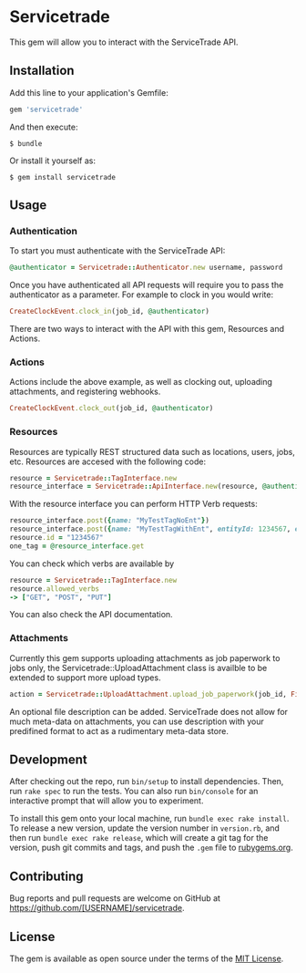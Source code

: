 # Servicetrade

This gem will allow you to interact with the ServiceTrade API. 

## Installation

Add this line to your application's Gemfile:

```ruby
gem 'servicetrade'
```

And then execute:

    $ bundle

Or install it yourself as:

    $ gem install servicetrade

## Usage
### Authentication
To start you must authenticate with the ServiceTrade API: 
```ruby
@authenticator = Servicetrade::Authenticator.new username, password
```
Once you have authenticated all API requests will require you to pass the authenticator as a parameter. For example to clock in you would write:
```ruby
CreateClockEvent.clock_in(job_id, @authenticator)
```
There are two ways to interact with the API with this gem, Resources and Actions.

### Actions
Actions include the above example, as well as clocking out, uploading attachments, and registering webhooks.
```ruby
CreateClockEvent.clock_out(job_id, @authenticator)
```

### Resources
Resources are typically REST structured data such as locations, users, jobs, etc. Resources are accesed with the following code:

```ruby
resource = Servicetrade::TagInterface.new
resource_interface = Servicetrade::ApiInterface.new(resource, @authenticator)
```

With the resource interface you can perform HTTP Verb requests:
```ruby
resource_interface.post({name: "MyTestTagNoEnt"})
resource_interface.post({name: "MyTestTagWithEnt", entityId: 1234567, entityType: 3}
resource.id = "1234567"
one_tag = @resource_interface.get
```
You can check which verbs are available by
```ruby
resource = Servicetrade::TagInterface.new
resource.allowed_verbs
-> ["GET", "POST", "PUT"]
```
You can also check the API documentation.

### Attachments

Currently this gem supports uploading attachments as job paperwork to jobs only, the Servicetrade::UploadAttachment class is availble to be extended to support more upload types.

```ruby
action = Servicetrade::UploadAttachment.upload_job_paperwork(job_id, File.open('path/to/file.csv', 'rb'), authenticator, (optional description))
```
An optional file description can be added. ServiceTrade does not allow for much meta-data on attachments, you can use description with your predifined format to act as a rudimentary meta-data store.

## Development

After checking out the repo, run `bin/setup` to install dependencies. Then, run `rake spec` to run the tests. You can also run `bin/console` for an interactive prompt that will allow you to experiment.

To install this gem onto your local machine, run `bundle exec rake install`. To release a new version, update the version number in `version.rb`, and then run `bundle exec rake release`, which will create a git tag for the version, push git commits and tags, and push the `.gem` file to [rubygems.org](https://rubygems.org).

## Contributing

Bug reports and pull requests are welcome on GitHub at https://github.com/[USERNAME]/servicetrade.

## License

The gem is available as open source under the terms of the [MIT License](http://opensource.org/licenses/MIT).
